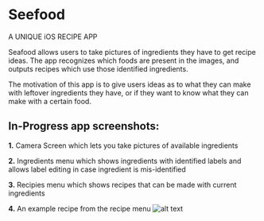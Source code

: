 # Seefood
A UNIQUE iOS RECIPE APP

Seafood allows users to take pictures of ingredients they have to get recipe ideas. The app recognizes which foods are present in the images, and outputs recipes which use those identified ingredients. 

The motivation of this app is to give users ideas as to what they can make with leftover ingredients they have, or if they want to know what they can make with a certain food.

## In-Progress app screenshots: 
**1.** Camera Screen which lets you take pictures of available ingredients

**2.** Ingredients menu which shows ingredients with identified labels and allows label editing in case ingredient is mis-identified

**3.** Recipies menu which shows recipes that can be made with current ingredients

**4.** An example recipe from the recipe menu
![alt text](https://i.imgur.com/wuau11u.png)

